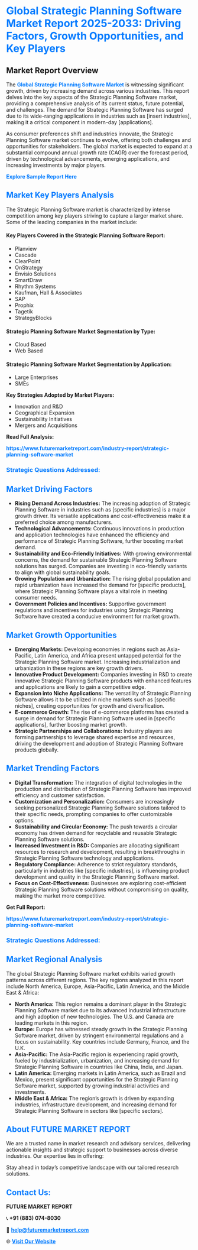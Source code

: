 <h1 style="color: #007BFF;">Global Strategic Planning Software Market Report 2025-2033: Driving Factors, Growth Opportunities, and Key Players</h1>

<section id="overview">
<h2>Market Report Overview</h2>
<p>The <a href="https://www.futuremarketreport.com/industry-report/strategic-planning-software-market" style="color: #007BFF; text-decoration: none;"><strong>Global Strategic Planning Software Market</strong></a> is witnessing significant growth, driven by increasing demand across various industries. This report delves into the key aspects of the Strategic Planning Software market, providing a comprehensive analysis of its current status, future potential, and challenges. The demand for Strategic Planning Software has surged due to its wide-ranging applications in industries such as [insert industries], making it a critical component in modern-day [applications].</p>
<p>As consumer preferences shift and industries innovate, the Strategic Planning Software market continues to evolve, offering both challenges and opportunities for stakeholders. The global market is expected to expand at a substantial compound annual growth rate (CAGR) over the forecast period, driven by technological advancements, emerging applications, and increasing investments by major players.</p>
</section>

<section id="overview">
<p><a href="https://www.futuremarketreport.com/request-sample/reportId=41014" style="color: #007BFF; text-decoration: none;"><strong>Explore Sample Report Here</strong></a></p>
</section>

<section id="key-players">
<h2 style="color: #007BFF;">Market Key Players Analysis</h2>
<p>The Strategic Planning Software market is characterized by intense competition among key players striving to capture a larger market share. Some of the leading companies in the market include:</p>
<h4>Key Players Covered in the Strategic Planning Software Report:</h4>
<ul><li>Planview</li><li>Cascade</li><li>ClearPoint</li><li>OnStrategy</li><li>Envisio Solutions</li><li>SmartDraw</li><li>Rhythm Systems</li><li>Kaufman, Hall &amp; Associates</li><li>SAP</li><li>Prophix</li><li>Tagetik</li><li>StrategyBlocks</li></ul>
<h4>Strategic Planning Software Market Segmentation by Type:</h4>
<ul><li>Cloud Based</li><li>Web Based</li></ul>

<h4>Strategic Planning Software Market Segmentation by Application:</h4>
<ul><li>Large Enterprises</li><li>SMEs</li></ul>
<p><strong>Key Strategies Adopted by Market Players:</strong></p>
<ul>
<li>Innovation and R&D</li>
<li>Geographical Expansion</li>
<li>Sustainability Initiatives</li>
<li>Mergers and Acquisitions</li>
</ul>
</section>

<section>
<p><strong>Read Full Analysis: </strong></p><a href="https://www.futuremarketreport.com/industry-report/strategic-planning-software-market" style="color: #007BFF; text-decoration: none;"><strong>https://www.futuremarketreport.com/industry-report/strategic-planning-software-market</strong></a>
<h3 style="color: #007BFF;">Strategic Questions Addressed:</h3>
</section>

<section id="driving-factors">
<h2 style="color: #007BFF;">Market Driving Factors</h2>
<ul>
<li><strong>Rising Demand Across Industries:</strong> The increasing adoption of Strategic Planning Software in industries such as [specific industries] is a major growth driver. Its versatile applications and cost-effectiveness make it a preferred choice among manufacturers.</li>
<li><strong>Technological Advancements:</strong> Continuous innovations in production and application technologies have enhanced the efficiency and performance of Strategic Planning Software, further boosting market demand.</li>
<li><strong>Sustainability and Eco-Friendly Initiatives:</strong> With growing environmental concerns, the demand for sustainable Strategic Planning Software solutions has surged. Companies are investing in eco-friendly variants to align with global sustainability goals.</li>
<li><strong>Growing Population and Urbanization:</strong> The rising global population and rapid urbanization have increased the demand for [specific products], where Strategic Planning Software plays a vital role in meeting consumer needs.</li>
<li><strong>Government Policies and Incentives:</strong> Supportive government regulations and incentives for industries using Strategic Planning Software have created a conducive environment for market growth.</li>
</ul>
</section>

<section id="growth-opportunities">
<h2 style="color: #007BFF;">Market Growth Opportunities</h2>
<ul>
<li><strong>Emerging Markets:</strong> Developing economies in regions such as Asia-Pacific, Latin America, and Africa present untapped potential for the Strategic Planning Software market. Increasing industrialization and urbanization in these regions are key growth drivers.</li>
<li><strong>Innovative Product Development:</strong> Companies investing in R&D to create innovative Strategic Planning Software products with enhanced features and applications are likely to gain a competitive edge.</li>
<li><strong>Expansion into Niche Applications:</strong> The versatility of Strategic Planning Software allows it to be utilized in niche markets such as [specific niches], creating opportunities for growth and diversification.</li>
<li><strong>E-commerce Growth:</strong> The rise of e-commerce platforms has created a surge in demand for Strategic Planning Software used in [specific applications], further boosting market growth.</li>
<li><strong>Strategic Partnerships and Collaborations:</strong> Industry players are forming partnerships to leverage shared expertise and resources, driving the development and adoption of Strategic Planning Software products globally.</li>
</ul>
</section>

<section id="trending-factors">
<h2 style="color: #007BFF;">Market Trending Factors</h2>
<ul>
<li><strong>Digital Transformation:</strong> The integration of digital technologies in the production and distribution of Strategic Planning Software has improved efficiency and customer satisfaction.</li>
<li><strong>Customization and Personalization:</strong> Consumers are increasingly seeking personalized Strategic Planning Software solutions tailored to their specific needs, prompting companies to offer customizable options.</li>
<li><strong>Sustainability and Circular Economy:</strong> The push towards a circular economy has driven demand for recyclable and reusable Strategic Planning Software solutions.</li>
<li><strong>Increased Investment in R&D:</strong> Companies are allocating significant resources to research and development, resulting in breakthroughs in Strategic Planning Software technology and applications.</li>
<li><strong>Regulatory Compliance:</strong> Adherence to strict regulatory standards, particularly in industries like [specific industries], is influencing product development and quality in the Strategic Planning Software market.</li>
<li><strong>Focus on Cost-Effectiveness:</strong> Businesses are exploring cost-efficient Strategic Planning Software solutions without compromising on quality, making the market more competitive.</li>
</ul>
</section>

<section>
<p><strong>Get Full Report: </strong></p><a href="https://www.futuremarketreport.com/industry-report/strategic-planning-software-market" style="color: #007BFF; text-decoration: none;"><strong>https://www.futuremarketreport.com/industry-report/strategic-planning-software-market</strong></a>
<h3 style="color: #007BFF;">Strategic Questions Addressed:</h3>
</section>


<section id="regional-analysis">
<h2 style="color: #007BFF;">Market Regional Analysis</h2>
<p>The global Strategic Planning Software market exhibits varied growth patterns across different regions. The key regions analyzed in this report include North America, Europe, Asia-Pacific, Latin America, and the Middle East & Africa:</p>
<ul>
<li><strong>North America:</strong> This region remains a dominant player in the Strategic Planning Software market due to its advanced industrial infrastructure and high adoption of new technologies. The U.S. and Canada are leading markets in this region.</li>
<li><strong>Europe:</strong> Europe has witnessed steady growth in the Strategic Planning Software market, driven by stringent environmental regulations and a focus on sustainability. Key countries include Germany, France, and the U.K.</li>
<li><strong>Asia-Pacific:</strong> The Asia-Pacific region is experiencing rapid growth, fueled by industrialization, urbanization, and increasing demand for Strategic Planning Software in countries like China, India, and Japan.</li>
<li><strong>Latin America:</strong> Emerging markets in Latin America, such as Brazil and Mexico, present significant opportunities for the Strategic Planning Software market, supported by growing industrial activities and investments.</li>
<li><strong>Middle East & Africa:</strong> The region’s growth is driven by expanding industries, infrastructure development, and increasing demand for Strategic Planning Software in sectors like [specific sectors].</li>
</ul>
</section>

<footer>
<h2 style="color: #007BFF;">About FUTURE MARKET REPORT</h2>
<p>We are a trusted name in market research and advisory services, delivering actionable insights and strategic support to businesses across diverse industries. Our expertise lies in offering:</p>

<p>Stay ahead in today’s competitive landscape with our tailored research solutions.</p>

<h2 style="color: #007BFF;">Contact Us:</h2>
<p><strong>FUTURE MARKET REPORT</strong></p>
<p>📞 <strong>+91 (883) 074-8030</strong></p>
<p>📧 <strong><a href="mailto:help@futuremarketreport.com" style="color: #007BFF;">help@futuremarketreport.com</a></strong></p>
<p>🌐 <strong><a href="https://www.futuremarketreport.com/" style="color: #007BFF;">Visit Our Website</a></strong></p>
</footer>